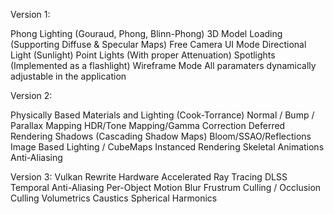 Version 1:

Phong Lighting (Gouraud, Phong, Blinn-Phong)
3D Model Loading (Supporting Diffuse & Specular Maps)
Free Camera
UI Mode
Directional Light (Sunlight)
Point Lights (With proper Attenuation)
Spotlights (Implemented as a flashlight)
Wireframe Mode
All paramaters dynamically adjustable in the application

Version 2:

Physically Based Materials and Lighting (Cook-Torrance)
Normal / Bump / Parallax Mapping
HDR/Tone Mapping/Gamma Correction
Deferred Rendering
Shadows (Cascading Shadow Maps)
Bloom/SSAO/Reflections
Image Based Lighting / CubeMaps
Instanced Rendering
Skeletal Animations
Anti-Aliasing

Version 3:
Vulkan Rewrite
Hardware Accelerated Ray Tracing
DLSS
Temporal Anti-Aliasing
Per-Object Motion Blur
Frustrum Culling / Occlusion Culling
Volumetrics
Caustics
Spherical Harmonics
